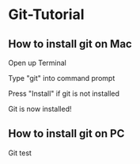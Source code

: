 # Git-Tutorial

## How to install git on Mac

Open up Terminal

Type "git" into command prompt

Press "Install" if git is not installed

Git is now installed!

## How to install git on PC

Git test
